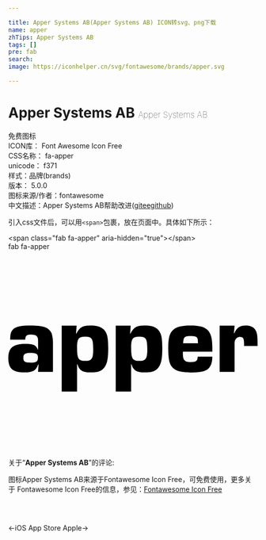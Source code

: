 ```yaml
---

title: Apper Systems AB(Apper Systems AB) ICON转svg、png下载
name: apper
zhTips: Apper Systems AB
tags: []
pre: fab
search: 
image: https://iconhelper.cn/svg/fontawesome/brands/apper.svg

---
```


# Apper Systems AB  <small style="font-size: 60%;font-weight: 100">Apper Systems AB</small>


<div class="detail-page">
<p>
<span><span class="badge-success badge">免费图标</span> </span>
<br/>
<span>
ICON库：
<span class="badge-secondary badge">Font Awesome Icon Free</span> 
</span>
<br/>
<span>
CSS名称：
<span class="badge-secondary badge">fa-apper</span> 
</span>
<br/>
<span>
unicode：
<span class="badge-secondary badge">f371</span> 
<copy-btn content='f371' btn-title=""></copy-btn>
<copy-btn :content='String.fromCodePoint(parseInt("f371", 16))' btn-title="复制U"></copy-btn>
</span><br/><span>样式：<span class="badge-light badge">品牌(brands)</span></span>
<br/>
<span>
版本：
<span class="badge-secondary badge">5.0.0</span> 
</span>
<br/>
<span>图标来源/作者：<span class="badge-light badge">fontawesome</span></span> 
<br/>
<span class="zh-detail">中文描述：<span class="badge-primary badge">Apper Systems AB</span><span class="help-link"><span>帮助改进</span>(<a href="https://gitee.com/liuwave/icon-helper/edit/master/json/fontawesome/brands/apper.json" target="_blank" rel="noopener noreferrer">gitee</a><a href="https://github.com/liuwave/icon-helper/edit/master/json/fontawesome/brands/apper.json" target="_blank" rel="noopener noreferrer">github</a></span>)</span><br/>
</p>
</div>
<div class="alert alert-dark">
  <i class="fab fa-apper fa-xs"></i>
  <i class="fab fa-apper fa-sm"></i>
  <i class="fab fa-apper fa-lg"></i>
  <i class="fab fa-apper fa-2x"></i>
  <i class="fab fa-apper fa-3x"></i>
  <i class="fab fa-apper fa-5x"></i>
  <i class="fab fa-apper fa-7x"></i>
</div>
<div>
  <p>引入css文件后，可以用<code>&lt;span&gt;</code>包裹，放在页面中。具体如下所示：    
  </p>
  <div class="alert alert-primary" style="font-size: 14px">
    &lt;span class="fab fa-apper" aria-hidden="true"&gt;&lt;/span&gt;
    <copy-btn content='<span class="fab fa-apper" aria-hidden="true"></span>'></copy-btn>
  </div>
  <div class="alert alert-secondary">
    <i class="fab fa-apper"
    style="font-size: 24px"
    aria-hidden="true"></i> fab fa-apper
    <copy-btn content="fab fa-apper" btn-title="复制图标名称"></copy-btn>
  </div>
</div>
<div id="svg" class="svg-wrap">
<svg xmlns="http://www.w3.org/2000/svg" viewBox="0 0 640 512"><path d="M42.1 239.1c22.2 0 29 2.8 33.5 14.6h.8v-22.9c0-11.3-4.8-15.4-17.9-15.4-11.3 0-14.4 2.5-15.1 12.8H4.8c.3-13.9 1.5-19.1 5.8-24.4C17.9 195 29.5 192 56.7 192c33 0 47.1 5 53.9 18.9 2 4.3 4 15.6 4 23.7v76.3H76.3l1.3-19.1h-1c-5.3 15.6-13.6 20.4-35.5 20.4-30.3 0-41.1-10.1-41.1-37.3 0-25.2 12.3-35.8 42.1-35.8zm17.1 48.1c13.1 0 16.9-3 16.9-13.4 0-9.1-4.3-11.6-19.6-11.6-13.1 0-17.9 3-17.9 12.1-.1 10.4 3.7 12.9 20.6 12.9zm77.8-94.9h38.3l-1.5 20.6h.8c9.1-17.1 15.9-20.9 37.5-20.9 14.4 0 24.7 3 31.5 9.1 9.8 8.6 12.8 20.4 12.8 48.1 0 30-3 43.1-12.1 52.9-6.8 7.3-16.4 10.1-33.2 10.1-20.4 0-29.2-5.5-33.8-21.2h-.8v70.3H137v-169zm80.9 60.7c0-27.5-3.3-32.5-20.7-32.5-16.9 0-20.7 5-20.7 28.7 0 28 3.5 33.5 21.2 33.5 16.4 0 20.2-5.6 20.2-29.7zm57.9-60.7h38.3l-1.5 20.6h.8c9.1-17.1 15.9-20.9 37.5-20.9 14.4 0 24.7 3 31.5 9.1 9.8 8.6 12.8 20.4 12.8 48.1 0 30-3 43.1-12.1 52.9-6.8 7.3-16.4 10.1-33.3 10.1-20.4 0-29.2-5.5-33.8-21.2h-.8v70.3h-39.5v-169zm80.9 60.7c0-27.5-3.3-32.5-20.7-32.5-16.9 0-20.7 5-20.7 28.7 0 28 3.5 33.5 21.2 33.5 16.4 0 20.2-5.6 20.2-29.7zm53.8-3.8c0-25.4 3.3-37.8 12.3-45.8 8.8-8.1 22.2-11.3 45.1-11.3 42.8 0 55.7 12.8 55.7 55.7v11.1h-75.3c-.3 2-.3 4-.3 4.8 0 16.9 4.5 21.9 20.1 21.9 13.9 0 17.9-3 17.9-13.9h37.5v2.3c0 9.8-2.5 18.9-6.8 24.7-7.3 9.8-19.6 13.6-44.3 13.6-27.5 0-41.6-3.3-50.6-12.3-8.5-8.5-11.3-21.3-11.3-50.8zm76.4-11.6c-.3-1.8-.3-3.3-.3-3.8 0-12.3-3.3-14.6-19.6-14.6-14.4 0-17.1 3-18.1 15.1l-.3 3.3h38.3zm55.6-45.3h38.3l-1.8 19.9h.7c6.8-14.9 14.4-20.2 29.7-20.2 10.8 0 19.1 3.3 23.4 9.3 5.3 7.3 6.8 14.4 6.8 34 0 1.5 0 5 .2 9.3h-35c.3-1.8.3-3.3.3-4 0-15.4-2-19.4-10.3-19.4-6.3 0-10.8 3.3-13.1 9.3-1 3-1 4.3-1 12.3v68h-38.3V192.3z"/></svg>
</div>
<detail full-name='fa-apper'></detail>
<div class="icon-detail__container">
<p>关于“<b>Apper Systems AB</b>”的评论:</p>
</div>
<Vssue title="关于“Apper Systems AB”的评论" />    
<div><p>图标Apper Systems AB来源于Fontawesome Icon Free，可免费使用，更多关于  Fontawesome Icon Free的信息，参见：<a target="_blank" href="https://iconhelper.cn/fontawesome.html">Fontawesome Icon Free</a>
</p></div>

<div style="padding:2rem 0 " class="page-nav"><p class="inner"><span class="prev">←<router-link to="/icon/brands/app-store-ios.html">iOS App Store</router-link></span> <span class="next"><router-link to="/icon/brands/apple.html">Apple</router-link>→</span></p></div>
